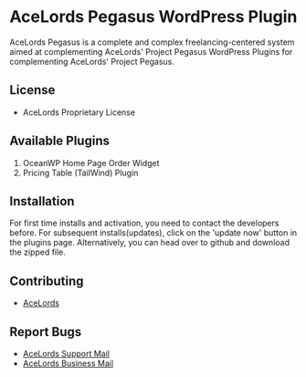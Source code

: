 # AceLords Pegasus WordPress Plugin
AceLords Pegasus is a complete and complex freelancing-centered system aimed at complementing AceLords' Project Pegasus WordPress Plugins for complementing AceLords' Project Pegasus.

## License
- AceLords Proprietary License

## Available Plugins 
1. OceanWP Home Page Order Widget
2. Pricing Table (TailWind) Plugin

## Installation
For first time installs and activation, you need to contact the developers before. 
For subsequent installs(updates), click on the 'update now' button in the plugins page. 
Alternatively, you can head over to github and download the zipped file.

## Contributing
- [AceLords](https://www.acelords.space)

## Report Bugs
- [AceLords Support Mail](mailto:support@acelords.space)
- [AceLords Business Mail](mailto:info@acelords.space)
